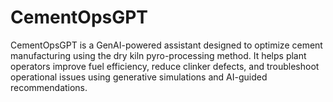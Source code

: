 # CementOpsGPT
CementOpsGPT is a GenAI-powered assistant designed to optimize cement manufacturing using the dry kiln pyro-processing method. It helps plant operators improve fuel efficiency, reduce clinker defects, and troubleshoot operational issues using generative simulations and AI-guided recommendations.

